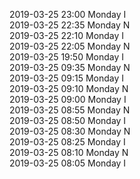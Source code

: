 2019-03-25 23:00 Monday  I  
2019-03-25 22:35 Monday  N  
2019-03-25 22:10 Monday  I  
2019-03-25 22:05 Monday  N  
2019-03-25 19:50 Monday  I  
2019-03-25 09:35 Monday  N  
2019-03-25 09:15 Monday  I  
2019-03-25 09:10 Monday  N  
2019-03-25 09:00 Monday  I  
2019-03-25 08:55 Monday  N  
2019-03-25 08:50 Monday  I  
2019-03-25 08:30 Monday  N  
2019-03-25 08:25 Monday  I  
2019-03-25 08:10 Monday  N  
2019-03-25 08:05 Monday  I  
